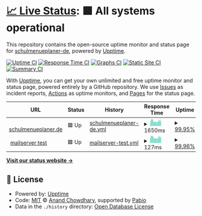 # [📈 Live Status](https://demo.upptime.js.org): <!--live status--> **🟩 All systems operational**

This repository contains the open-source uptime monitor and status page for [schulmenueplaner-de](https://demo.upptime.js.org), powered by [Upptime](https://github.com/upptime/upptime).

[![Uptime CI](https://github.com/schulmenueplaner-de/jikano-up/workflows/Uptime%20CI/badge.svg)](https://github.com/schulmenueplaner-de/jikano-up/actions?query=workflow%3A%22Uptime+CI%22)
[![Response Time CI](https://github.com/schulmenueplaner-de/jikano-up/workflows/Response%20Time%20CI/badge.svg)](https://github.com/schulmenueplaner-de/jikano-up/actions?query=workflow%3A%22Response+Time+CI%22)
[![Graphs CI](https://github.com/schulmenueplaner-de/jikano-up/workflows/Graphs%20CI/badge.svg)](https://github.com/schulmenueplaner-de/jikano-up/actions?query=workflow%3A%22Graphs+CI%22)
[![Static Site CI](https://github.com/schulmenueplaner-de/jikano-up/workflows/Static%20Site%20CI/badge.svg)](https://github.com/schulmenueplaner-de/jikano-up/actions?query=workflow%3A%22Static+Site+CI%22)
[![Summary CI](https://github.com/schulmenueplaner-de/jikano-up/workflows/Summary%20CI/badge.svg)](https://github.com/schulmenueplaner-de/jikano-up/actions?query=workflow%3A%22Summary+CI%22)

With [Upptime](https://upptime.js.org), you can get your own unlimited and free uptime monitor and status page, powered entirely by a GitHub repository. We use [Issues](https://github.com/schulmenueplaner-de/jikano-up/issues) as incident reports, [Actions](https://github.com/schulmenueplaner-de/jikano-up/actions) as uptime monitors, and [Pages](https://demo.upptime.js.org) for the status page.

<!--start: status pages-->
<!-- This summary is generated by Upptime (https://github.com/upptime/upptime) -->
<!-- Do not edit this manually, your changes will be overwritten -->
<!-- prettier-ignore -->
| URL | Status | History | Response Time | Uptime |
| --- | ------ | ------- | ------------- | ------ |
| <img alt="" src="https://icons.duckduckgo.com/ip3/www.schulmenueplaner.de.ico" height="13"> [schulmenueplaner.de](https://www.schulmenueplaner.de) | 🟩 Up | [schulmenueplaner-de.yml](https://github.com/schulmenueplaner-de/jikano-up/commits/HEAD/history/schulmenueplaner-de.yml) | <details><summary><img alt="Response time graph" src="./graphs/schulmenueplaner-de/response-time-week.png" height="20"> 1650ms</summary><br><a href="https://schulmenueplaner-de.github.io/jikano-up/history/schulmenueplaner-de"><img alt="Response time 1621" src="https://img.shields.io/endpoint?url=https%3A%2F%2Fraw.githubusercontent.com%2Fschulmenueplaner-de%2Fjikano-up%2FHEAD%2Fapi%2Fschulmenueplaner-de%2Fresponse-time.json"></a><br><a href="https://schulmenueplaner-de.github.io/jikano-up/history/schulmenueplaner-de"><img alt="24-hour response time 1799" src="https://img.shields.io/endpoint?url=https%3A%2F%2Fraw.githubusercontent.com%2Fschulmenueplaner-de%2Fjikano-up%2FHEAD%2Fapi%2Fschulmenueplaner-de%2Fresponse-time-day.json"></a><br><a href="https://schulmenueplaner-de.github.io/jikano-up/history/schulmenueplaner-de"><img alt="7-day response time 1650" src="https://img.shields.io/endpoint?url=https%3A%2F%2Fraw.githubusercontent.com%2Fschulmenueplaner-de%2Fjikano-up%2FHEAD%2Fapi%2Fschulmenueplaner-de%2Fresponse-time-week.json"></a><br><a href="https://schulmenueplaner-de.github.io/jikano-up/history/schulmenueplaner-de"><img alt="30-day response time 1612" src="https://img.shields.io/endpoint?url=https%3A%2F%2Fraw.githubusercontent.com%2Fschulmenueplaner-de%2Fjikano-up%2FHEAD%2Fapi%2Fschulmenueplaner-de%2Fresponse-time-month.json"></a><br><a href="https://schulmenueplaner-de.github.io/jikano-up/history/schulmenueplaner-de"><img alt="1-year response time 1621" src="https://img.shields.io/endpoint?url=https%3A%2F%2Fraw.githubusercontent.com%2Fschulmenueplaner-de%2Fjikano-up%2FHEAD%2Fapi%2Fschulmenueplaner-de%2Fresponse-time-year.json"></a></details> | <details><summary><a href="https://schulmenueplaner-de.github.io/jikano-up/history/schulmenueplaner-de">99.95%</a></summary><a href="https://schulmenueplaner-de.github.io/jikano-up/history/schulmenueplaner-de"><img alt="All-time uptime 99.99%" src="https://img.shields.io/endpoint?url=https%3A%2F%2Fraw.githubusercontent.com%2Fschulmenueplaner-de%2Fjikano-up%2FHEAD%2Fapi%2Fschulmenueplaner-de%2Fuptime.json"></a><br><a href="https://schulmenueplaner-de.github.io/jikano-up/history/schulmenueplaner-de"><img alt="24-hour uptime 99.63%" src="https://img.shields.io/endpoint?url=https%3A%2F%2Fraw.githubusercontent.com%2Fschulmenueplaner-de%2Fjikano-up%2FHEAD%2Fapi%2Fschulmenueplaner-de%2Fuptime-day.json"></a><br><a href="https://schulmenueplaner-de.github.io/jikano-up/history/schulmenueplaner-de"><img alt="7-day uptime 99.95%" src="https://img.shields.io/endpoint?url=https%3A%2F%2Fraw.githubusercontent.com%2Fschulmenueplaner-de%2Fjikano-up%2FHEAD%2Fapi%2Fschulmenueplaner-de%2Fuptime-week.json"></a><br><a href="https://schulmenueplaner-de.github.io/jikano-up/history/schulmenueplaner-de"><img alt="30-day uptime 99.99%" src="https://img.shields.io/endpoint?url=https%3A%2F%2Fraw.githubusercontent.com%2Fschulmenueplaner-de%2Fjikano-up%2FHEAD%2Fapi%2Fschulmenueplaner-de%2Fuptime-month.json"></a><br><a href="https://schulmenueplaner-de.github.io/jikano-up/history/schulmenueplaner-de"><img alt="1-year uptime 99.99%" src="https://img.shields.io/endpoint?url=https%3A%2F%2Fraw.githubusercontent.com%2Fschulmenueplaner-de%2Fjikano-up%2FHEAD%2Fapi%2Fschulmenueplaner-de%2Fuptime-year.json"></a></details>
| <img alt="" src="https://icons.duckduckgo.com/ip3/null.ico" height="13"> [mailserver test](mail.schulmenueplaner.de) | 🟩 Up | [mailserver-test.yml](https://github.com/schulmenueplaner-de/jikano-up/commits/HEAD/history/mailserver-test.yml) | <details><summary><img alt="Response time graph" src="./graphs/mailserver-test/response-time-week.png" height="20"> 127ms</summary><br><a href="https://schulmenueplaner-de.github.io/jikano-up/history/mailserver-test"><img alt="Response time 126" src="https://img.shields.io/endpoint?url=https%3A%2F%2Fraw.githubusercontent.com%2Fschulmenueplaner-de%2Fjikano-up%2FHEAD%2Fapi%2Fmailserver-test%2Fresponse-time.json"></a><br><a href="https://schulmenueplaner-de.github.io/jikano-up/history/mailserver-test"><img alt="24-hour response time 132" src="https://img.shields.io/endpoint?url=https%3A%2F%2Fraw.githubusercontent.com%2Fschulmenueplaner-de%2Fjikano-up%2FHEAD%2Fapi%2Fmailserver-test%2Fresponse-time-day.json"></a><br><a href="https://schulmenueplaner-de.github.io/jikano-up/history/mailserver-test"><img alt="7-day response time 127" src="https://img.shields.io/endpoint?url=https%3A%2F%2Fraw.githubusercontent.com%2Fschulmenueplaner-de%2Fjikano-up%2FHEAD%2Fapi%2Fmailserver-test%2Fresponse-time-week.json"></a><br><a href="https://schulmenueplaner-de.github.io/jikano-up/history/mailserver-test"><img alt="30-day response time 125" src="https://img.shields.io/endpoint?url=https%3A%2F%2Fraw.githubusercontent.com%2Fschulmenueplaner-de%2Fjikano-up%2FHEAD%2Fapi%2Fmailserver-test%2Fresponse-time-month.json"></a><br><a href="https://schulmenueplaner-de.github.io/jikano-up/history/mailserver-test"><img alt="1-year response time 126" src="https://img.shields.io/endpoint?url=https%3A%2F%2Fraw.githubusercontent.com%2Fschulmenueplaner-de%2Fjikano-up%2FHEAD%2Fapi%2Fmailserver-test%2Fresponse-time-year.json"></a></details> | <details><summary><a href="https://schulmenueplaner-de.github.io/jikano-up/history/mailserver-test">99.96%</a></summary><a href="https://schulmenueplaner-de.github.io/jikano-up/history/mailserver-test"><img alt="All-time uptime 99.99%" src="https://img.shields.io/endpoint?url=https%3A%2F%2Fraw.githubusercontent.com%2Fschulmenueplaner-de%2Fjikano-up%2FHEAD%2Fapi%2Fmailserver-test%2Fuptime.json"></a><br><a href="https://schulmenueplaner-de.github.io/jikano-up/history/mailserver-test"><img alt="24-hour uptime 99.71%" src="https://img.shields.io/endpoint?url=https%3A%2F%2Fraw.githubusercontent.com%2Fschulmenueplaner-de%2Fjikano-up%2FHEAD%2Fapi%2Fmailserver-test%2Fuptime-day.json"></a><br><a href="https://schulmenueplaner-de.github.io/jikano-up/history/mailserver-test"><img alt="7-day uptime 99.96%" src="https://img.shields.io/endpoint?url=https%3A%2F%2Fraw.githubusercontent.com%2Fschulmenueplaner-de%2Fjikano-up%2FHEAD%2Fapi%2Fmailserver-test%2Fuptime-week.json"></a><br><a href="https://schulmenueplaner-de.github.io/jikano-up/history/mailserver-test"><img alt="30-day uptime 99.99%" src="https://img.shields.io/endpoint?url=https%3A%2F%2Fraw.githubusercontent.com%2Fschulmenueplaner-de%2Fjikano-up%2FHEAD%2Fapi%2Fmailserver-test%2Fuptime-month.json"></a><br><a href="https://schulmenueplaner-de.github.io/jikano-up/history/mailserver-test"><img alt="1-year uptime 99.99%" src="https://img.shields.io/endpoint?url=https%3A%2F%2Fraw.githubusercontent.com%2Fschulmenueplaner-de%2Fjikano-up%2FHEAD%2Fapi%2Fmailserver-test%2Fuptime-year.json"></a></details>

<!--end: status pages-->

[**Visit our status website →**](https://demo.upptime.js.org)

## 📄 License

- Powered by: [Upptime](https://github.com/upptime/upptime)
- Code: [MIT](./LICENSE) © [Anand Chowdhary](https://anandchowdhary.com), supported by [Pabio](https://pabio.com)
- Data in the `./history` directory: [Open Database License](https://opendatacommons.org/licenses/odbl/1-0/)
